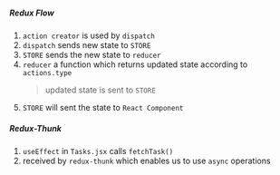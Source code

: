 ##### Redux Flow

1. `action creator` is used by `dispatch`
2. `dispatch` sends new state to `STORE`
3. `STORE` sends the new state to `reducer`
4. `reducer` a function which returns updated state according to `actions.type`
   > updated state is sent to `STORE`
5. `STORE` will sent the state to `React Component`

##### Redux-Thunk

1. `useEffect` in `Tasks.jsx` calls `fetchTask()`
2. received by `redux-thunk` which enables us to use `async` operations
